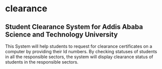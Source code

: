 # clearance
<h2>Student Clearance System for Addis Ababa Science and Technology University</h2>
<p>
This System will help students to request for clearance certificates on a computer by providing their Id numbers. By checking statuses of students in all the responsible sectors, the system will display clearance status of students in the responsible sectors.</p>
